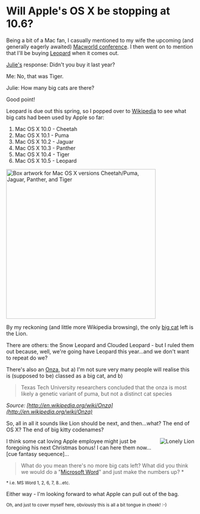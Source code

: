 # Will Apple's OS X be stopping at 10.6?

Being a bit of a Mac fan, I casually mentioned to my wife the upcoming (and generally eagerly awaited) [Macworld conference](http://www.macworldexpo.com/live/20/events/20SFO07A/keynotes).  I then went on to mention that I'll be buying [Leopard](http://www.apple.com/macosx/leopard/index.html) when it comes out.

[Julie's](http://flickr.com/photos/remysharp/267986595/) response: Didn't you buy it last year?

Me: No, that was Tiger.

Julie: How many big cats are there?

Good point!


<!--more-->

Leopard is due out this spring, so I popped over to [Wikipedia](http://wikipedia.com) to see what big cats had been used by Apple so far:

1. Mac OS X 10.0 - Cheetah
2. Mac OS X 10.1 - Puma
3. Mac OS X 10.2 - Jaguar
4. Mac OS X 10.3 - Panther
5. Mac OS X 10.4 - Tiger
6. Mac OS X 10.5 - Leopard

[<img width="400" src="http://remysharp.com/wp-content/uploads/2007/01/OSXBoxes.png" alt="Box artwork for Mac OS X versions Cheetah/Puma, Jaguar, Panther, and Tiger" title="Box artwork for Mac OS X versions Cheetah/Puma, Jaguar, Panther, and Tiger" />](http://en.wikipedia.org/wiki/Osx)

By my reckoning (and little more Wikipedia browsing), the only [big cat](http://en.wikipedia.org/wiki/Big_cat) left is the Lion.

There are others: the Snow Leopard and Clouded Leopard - but I ruled them out because, well, we're going have Leopard this year...and we don't want to repeat do we?

There's also an [Onza](http://en.wikipedia.org/wiki/Onza), but a) I'm not sure very many people will realise this is (supposed to be) classed as a big cat, and b)
> Texas Tech University researchers concluded that the onza is most likely a genetic variant of puma, but not a distinct cat species

*Source: [http://en.wikipedia.org/wiki/Onza](http://en.wikipedia.org/wiki/Onza)*

So, all in all it sounds like Lion should be next, and then...what?  The end of OS X?  The end of big kitty codenames?

<img src="http://remysharp.com/wp-content/uploads/2007/01/lion.jpg" alt="Lonely Lion" title="Lonely Lion" style="float: right; padding: 0 0 10px 10px; border: 0;" />I think some cat loving Apple employee might just be foregoing his next Christmas bonus!  I can here them now...[cue fantasy sequence]...

> What do you mean there's no more big cats left?  What did you think we would do a "[Microsoft Word](http://en.wikipedia.org/wiki/Ms_word#Versions)" and just make the numbers up? *

<small>* i.e. MS Word 1, 2, 6, 7, 8...etc.</small>

Either way - I'm looking forward to what Apple can pull out of the bag.

<small>Oh, and just to cover myself here, obviously this is all a bit tongue in cheek! :-)</small>
